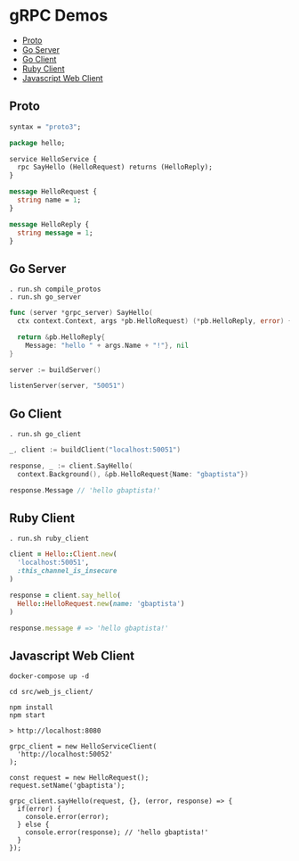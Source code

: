 # gRPC Demos

- [Proto](#proto)
- [Go Server](#go-server)
- [Go Client](#go-client)
- [Ruby Client](#ruby-client)
- [Javascript Web Client](#javascript-web-client)

## Proto
```proto
syntax = "proto3";

package hello;

service HelloService {
  rpc SayHello (HelloRequest) returns (HelloReply);
}

message HelloRequest {
  string name = 1;
}

message HelloReply {
  string message = 1;
}
```

## Go Server

```shell
. run.sh compile_protos
. run.sh go_server
```

```go
func (server *grpc_server) SayHello(
  ctx context.Context, args *pb.HelloRequest) (*pb.HelloReply, error) {

  return &pb.HelloReply{
    Message: "hello " + args.Name + "!"}, nil
}

server := buildServer()

listenServer(server, "50051")
```

## Go Client
```shell
. run.sh go_client
```

```go
_, client := buildClient("localhost:50051")

response, _ := client.SayHello(
  context.Background(), &pb.HelloRequest{Name: "gbaptista"})

response.Message // 'hello gbaptista!'
```

## Ruby Client
```shell
. run.sh ruby_client
```

```ruby
client = Hello::Client.new(
  'localhost:50051',
  :this_channel_is_insecure
)

response = client.say_hello(
  Hello::HelloRequest.new(name: 'gbaptista')
)

response.message # => 'hello gbaptista!'
```

## Javascript Web Client
```shell
docker-compose up -d

cd src/web_js_client/

npm install
npm start

> http://localhost:8080
```

```es6
grpc_client = new HelloServiceClient(
  'http://localhost:50052'
);

const request = new HelloRequest();
request.setName('gbaptista');

grpc_client.sayHello(request, {}, (error, response) => {
  if(error) {
    console.error(error);
  } else {
    console.error(response); // 'hello gbaptista!'
  }
});
```

